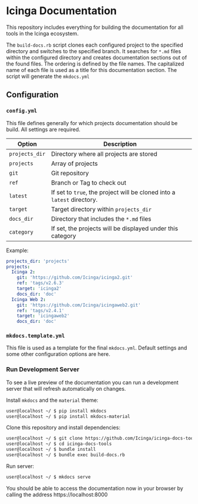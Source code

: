 # Icinga Documentation
This repository includes everything for building the documentation for all tools in the Icinga ecosystem.

The `build-docs.rb` script clones each configured project to the specified directory and switches to the specified
branch. It searches for `*.md` files within the configured directory and creates documentation sections out of the found
files. The ordering is defined by the file names. The capitalized name of each file is used as a title for this documentation
section. The script will generate the `mkdocs.yml` 

## Configuration

### `config.yml`
This file defines generally for which projects documentation should be build. All settings are required.

| Option         | Description                                                             |
| -------------  | ----------------------------------------------------------------------- |
| `projects_dir` | Directory where all projects are stored                                 |
| `projects`     | Array of projects                                                       |
| `git`          | Git repository                                                          |
| `ref`          | Branch or Tag to check out                                              |
| `latest`       | If set to `true`, the project will be cloned into a `latest` directory. |
| `target`       | Target directory within `projects_dir`                                  |
| `docs_dir`     | Directory that includes the `*.md` files                                |
| `category`     | If set, the projects will be displayed under this category              | 


Example: 

``` yaml
projects_dir: 'projects'
projects:
  Icinga 2:
    git: 'https://github.com/Icinga/icinga2.git'
    ref: 'tags/v2.6.3'
    target: 'icinga2'
    docs_dir: 'doc'
  Icinga Web 2:
    git: 'https://github.com/Icinga/icingaweb2.git'
    ref: 'tags/v2.4.1'
    target: 'icingaweb2'
    docs_dir: 'doc'
```

### `mkdocs.template.yml`
This file is used as a template for the final `mkdocs.yml`. Default settings and some other configuration options are
here.

### Run Development Server
To see a live preview of the documentation you can run a development server that will refresh automatically on changes.


Install `mkdocs` and the `material` theme:

``` bash
user@localhost ~/ $ pip install mkdocs
user@localhost ~/ $ pip install mkdocs-material
```

Clone this repository and install dependencies:

``` bash
user@localhost ~/ $ git clone https://github.com/Icinga/icinga-docs-tools.git
user@localhost ~/ $ cd icinga-docs-tools
user@localhost ~/ $ bundle install
user@localhost ~/ $ bundle exec build-docs.rb
```

Run server: 

``` bash
user@localhost ~/ $ mkdocs serve
```

You should be able to access the documentation now in your browser by calling the address https://localhost:8000